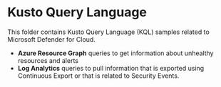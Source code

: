 # Kusto Query Language

This folder contains Kusto Query Language (KQL) samples related to Microsoft Defender for Cloud.

- **Azure Resource Graph** queries to get information about unhealthy resources and alerts
- **Log Analytics** queries to pull information that is exported using Continuous Export or that is related to Security Events.
